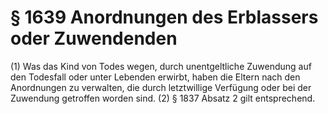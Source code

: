 # § 1639 Anordnungen des Erblassers oder Zuwendenden
(1) Was das Kind von Todes wegen, durch unentgeltliche Zuwendung auf den Todesfall oder unter Lebenden erwirbt, haben die Eltern nach den Anordnungen zu verwalten, die durch letztwillige Verfügung oder bei der Zuwendung getroffen worden sind.
(2) § 1837 Absatz 2 gilt entsprechend.